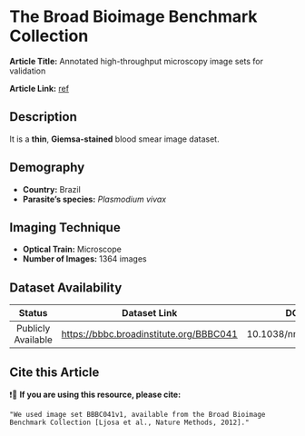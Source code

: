 # **The Broad Bioimage Benchmark Collection**  
**Article Title:** Annotated high-throughput microscopy image sets for validation

**Article Link:** [ref](https://www.ncbi.nlm.nih.gov/pmc/articles/PMC3627348/)

## **Description**
It is a **thin**, **Giemsa-stained** blood smear image dataset.

## **Demography**
+ **Country:** Brazil
+ **Parasite’s species:** _Plasmodium vivax_


## **Imaging Technique**
+ **Optical Train:** Microscope 
+ **Number of Images:** 1364 images
  

## **Dataset Availability**

|**Status**|**Dataset Link**|**DOI**|
|:---:|:---:|:---:|
|Publicly Available|https://bbbc.broadinstitute.org/BBBC041|10.1038/nmeth.2083|


## **Cite this Article**

❗🛑 **If you are using this resource, please cite:** 

```
"We used image set BBBC041v1, available from the Broad Bioimage Benchmark Collection [Ljosa et al., Nature Methods, 2012]."
```
